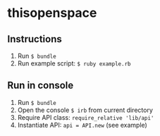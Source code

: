 # thisopenspace

## Instructions

1. Run `$ bundle`
2. Run example script: `$ ruby example.rb`

## Run in console

1. Run `$ bundle`
2. Open the console `$ irb` from current directory
3. Require API class: `require_relative 'lib/api'`
4. Instantiate API: `api = API.new` (see example)
